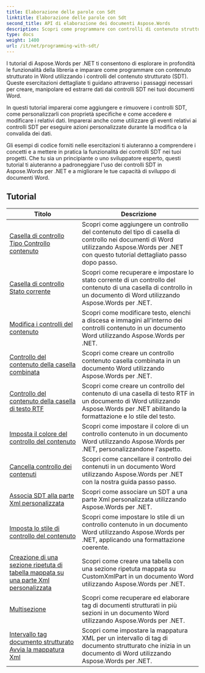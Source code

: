 ```yaml
---
title: Elaborazione delle parole con Sdt
linktitle: Elaborazione delle parole con Sdt
second_title: API di elaborazione dei documenti Aspose.Words
description: Scopri come programmare con controlli di contenuto strutturato (SDT) in Aspose.Words per .NET. Segui tutorial passo passo e codice di esempio in C# per manipolare e personalizzare i controlli del contenuto strutturato nei tuoi documenti Word.
type: docs
weight: 1400
url: /it/net/programming-with-sdt/
---
```

I tutorial di Aspose.Words per .NET ti consentono di esplorare in profondità le funzionalità della libreria e imparare come programmare con contenuto strutturato in Word utilizzando i controlli del contenuto strutturato (SDT). Queste esercitazioni dettagliate ti guidano attraverso i passaggi necessari per creare, manipolare ed estrarre dati dai controlli SDT nei tuoi documenti Word.

In questi tutorial imparerai come aggiungere e rimuovere i controlli SDT, come personalizzarli con proprietà specifiche e come accedere e modificare i relativi dati. Imparerai anche come utilizzare gli eventi relativi ai controlli SDT per eseguire azioni personalizzate durante la modifica o la convalida dei dati.

Gli esempi di codice forniti nelle esercitazioni ti aiuteranno a comprendere i concetti e a mettere in pratica la funzionalità dei controlli SDT nei tuoi progetti. Che tu sia un principiante o uno sviluppatore esperto, questi tutorial ti aiuteranno a padroneggiare l'uso dei controlli SDT in Aspose.Words per .NET e a migliorare le tue capacità di sviluppo di documenti Word.

 ## Tutorial
| Titolo | Descrizione |
| --- | --- |
| [Casella di controllo Tipo Controllo contenuto](./check-box-type-content-control/) | Scopri come aggiungere un controllo del contenuto del tipo di casella di controllo nei documenti di Word utilizzando Aspose.Words per .NET con questo tutorial dettagliato passo dopo passo. |
| [Casella di controllo Stato corrente](./current-state-of-check-box/) | Scopri come recuperare e impostare lo stato corrente di un controllo del contenuto di una casella di controllo in un documento di Word utilizzando Aspose.Words per .NET. |
| [Modifica i controlli del contenuto](./modify-content-controls/) | Scopri come modificare testo, elenchi a discesa e immagini all'interno dei controlli contenuto in un documento Word utilizzando Aspose.Words per .NET. |
| [Controllo del contenuto della casella combinata](./combo-box-content-control/) | Scopri come creare un controllo contenuto casella combinata in un documento Word utilizzando Aspose.Words per .NET. |
| [Controllo del contenuto della casella di testo RTF](./rich-text-box-content-control/) | Scopri come creare un controllo del contenuto di una casella di testo RTF in un documento di Word utilizzando Aspose.Words per .NET abilitando la formattazione e lo stile del testo. |
| [Imposta il colore del controllo del contenuto](./set-content-control-color/) | Scopri come impostare il colore di un controllo contenuto in un documento Word utilizzando Aspose.Words per .NET, personalizzandone l'aspetto. |
| [Cancella controllo dei contenuti](./clear-contents-control/) | Scopri come cancellare il controllo dei contenuti in un documento Word utilizzando Aspose.Words per .NET con la nostra guida passo passo. |
| [Associa SDT alla parte Xml personalizzata](./bind-sdt-to-custom-xml-part/) | Scopri come associare un SDT a una parte Xml personalizzata utilizzando Aspose.Words per .NET. |
| [Imposta lo stile di controllo del contenuto](./set-content-control-style/) | Scopri come impostare lo stile di un controllo contenuto in un documento Word utilizzando Aspose.Words per .NET, applicando una formattazione coerente. |
| [Creazione di una sezione ripetuta di tabella mappata su una parte Xml personalizzata](./creating-table-repeating-section-mapped-to-custom-xml-part/) | Scopri come creare una tabella con una sezione ripetuta mappata su CustomXmlPart in un documento Word utilizzando Aspose.Words per .NET. |
| [Multisezione](./multi-section/) | Scopri come recuperare ed elaborare tag di documenti strutturati in più sezioni in un documento Word utilizzando Aspose.Words per .NET. |
| [Intervallo tag documento strutturato Avvia la mappatura Xml](./structured-document-tag-range-start-xml-mapping/) | Scopri come impostare la mappatura XML per un intervallo di tag di documento strutturato che inizia in un documento di Word utilizzando Aspose.Words per .NET. |